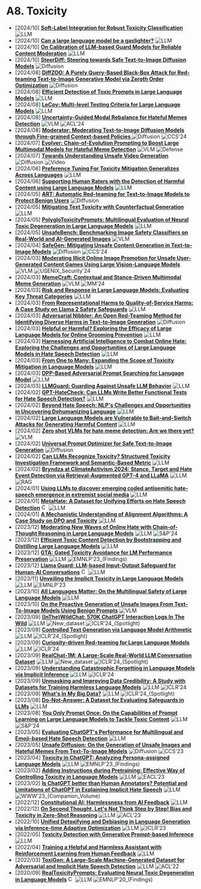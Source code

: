 # A8. Toxicity
- [2024/10] **[Soft-Label Integration for Robust Toxicity Classification](https://arxiv.org/abs/2410.14894)** ![LLM](https://img.shields.io/badge/LLM-589cf4)
- [2024/10] **[Can a large language model be a gaslighter?](https://arxiv.org/abs/2410.09181)** ![LLM](https://img.shields.io/badge/LLM-589cf4)
- [2024/10] **[On Calibration of LLM-based Guard Models for Reliable Content Moderation](https://arxiv.org/abs/2410.10414)** ![LLM](https://img.shields.io/badge/LLM-589cf4)
- [2024/10] **[SteerDiff: Steering towards Safe Text-to-Image Diffusion Models](https://arxiv.org/abs/2410.02710)** ![Diffusion](https://img.shields.io/badge/Diffusion-a99cf4)
- [2024/08] **[DiffZOO: A Purely Query-Based Black-Box Attack for Red-teaming Text-to-Image Generative Model via Zeroth Order Optimization](https://arxiv.org/abs/2408.11071)** ![Diffusion](https://img.shields.io/badge/Diffusion-a99cf4)
- [2024/08] **[Efficient Detection of Toxic Prompts in Large Language Models](https://arxiv.org/abs/2408.11727)** ![LLM](https://img.shields.io/badge/LLM-589cf4)
- [2024/08] **[LeCov: Multi-level Testing Criteria for Large Language Models](https://arxiv.org/abs/2408.10474)** ![LLM](https://img.shields.io/badge/LLM-589cf4)
- [2024/08] **[Uncertainty-Guided Modal Rebalance for Hateful Memes Detection](https://aclanthology.org/2024.acl-long.239/)** ![VLM](https://img.shields.io/badge/VLM-c7688b) ![ACL'24](https://img.shields.io/badge/ACL'24-f1b800)
- [2024/08] **[Moderator: Moderating Text-to-Image Diffusion Models through Fine-grained Context-based Policies ](https://arxiv.org/abs/2408.07728)** ![Diffusion](https://img.shields.io/badge/Diffusion-a99cf4) ![CCS'24](https://img.shields.io/badge/CCS'24-f1b800)
- [2024/07] **[Evolver: Chain-of-Evolution Prompting to Boost Large Multimodal Models for Hateful Meme Detection](https://arxiv.org/abs/2407.21004)** ![VLM](https://img.shields.io/badge/VLM-c7688b) ![Defense](https://img.shields.io/badge/Defense-87b800)
- [2024/07] **[Towards Understanding Unsafe Video Generation](https://arxiv.org/abs/2407.12581)** ![Diffusion](https://img.shields.io/badge/Diffusion-a99cf4) ![Video](https://img.shields.io/badge/Video-87b800)
- [2024/06] **[Preference Tuning For Toxicity Mitigation Generalizes Across Languages](https://arxiv.org/abs/2406.16235)** ![LLM](https://img.shields.io/badge/LLM-589cf4)
- [2024/06] **[Supporting Human Raters with the Detection of Harmful Content using Large Language Models](https://arxiv.org/abs/2406.12800)** ![LLM](https://img.shields.io/badge/LLM-589cf4)
- [2024/05] **[ART: Automatic Red-teaming for Text-to-Image Models to Protect Benign Users](https://arxiv.org/abs/2405.19360)** ![Diffusion](https://img.shields.io/badge/Diffusion-a99cf4)
- [2024/05] **[Mitigating Text Toxicity with Counterfactual Generation](https://arxiv.org/abs/2405.09948)** ![LLM](https://img.shields.io/badge/LLM-589cf4)
- [2024/05] **[PolygloToxicityPrompts: Multilingual Evaluation of Neural Toxic Degeneration in Large Language Models](https://arxiv.org/abs/2405.09373)** ![LLM](https://img.shields.io/badge/LLM-589cf4)
- [2024/05] **[UnsafeBench: Benchmarking Image Safety Classifiers on Real-World and AI-Generated Images](https://arxiv.org/abs/2405.03486)** ![VLM](https://img.shields.io/badge/VLM-c7688b)
- [2024/04] **[SafeGen: Mitigating Unsafe Content Generation in Text-to-Image Models](https://arxiv.org/abs/2404.06666)** ![Diffusion](https://img.shields.io/badge/Diffusion-a99cf4) ![CCS'24](https://img.shields.io/badge/CCS'24-f1b800)
- [2024/03] **[Moderating Illicit Online Image Promotion for Unsafe User-Generated Content Games Using Large Vision-Language Models](https://arxiv.org/abs/2403.18957)** ![VLM](https://img.shields.io/badge/VLM-c7688b) ![USENIX_Security'24](https://img.shields.io/badge/USENIX_Security'24-f1b800)
- [2024/03] **[MemeCraft: Contextual and Stance-Driven Multimodal Meme Generation](https://arxiv.org/abs/2403.14652)** ![VLM](https://img.shields.io/badge/VLM-c7688b) ![MM'24](https://img.shields.io/badge/MM'24-f1b800)
- [2024/03] **[Risk and Response in Large Language Models: Evaluating Key Threat Categories](https://arxiv.org/abs/2403.14988)** ![LLM](https://img.shields.io/badge/LLM-589cf4)
- [2024/03] **[From Representational Harms to Quality-of-Service Harms: A Case Study on Llama 2 Safety Safeguards](https://arxiv.org/abs/2403.13213)** ![LLM](https://img.shields.io/badge/LLM-589cf4)
- [2024/03] **[Adversarial Nibbler: An Open Red-Teaming Method for Identifying Diverse Harms in Text-to-Image Generation](https://arxiv.org/abs/2403.12075)** ![Diffusion](https://img.shields.io/badge/Diffusion-a99cf4)
- [2024/03] **[Helpful or Harmful? Exploring the Efficacy of Large Language Models for Online Grooming Prevention](https://arxiv.org/abs/2403.09795)** ![LLM](https://img.shields.io/badge/LLM-589cf4)
- [2024/03] **[Harnessing Artificial Intelligence to Combat Online Hate: Exploring the Challenges and Opportunities of Large Language Models in Hate Speech Detection](https://arxiv.org/abs/2403.08035)** ![LLM](https://img.shields.io/badge/LLM-589cf4)
- [2024/03] **[From One to Many: Expanding the Scope of Toxicity Mitigation in Language Models](https://arxiv.org/abs/2403.03893)** ![LLM](https://img.shields.io/badge/LLM-589cf4)
- [2024/03] **[DPP-Based Adversarial Prompt Searching for Lanugage Model](https://arxiv.org/abs/2403.00292)** ![LLM](https://img.shields.io/badge/LLM-589cf4)
- [2024/03] **[LLMGuard: Guarding Against Unsafe LLM Behavior](https://arxiv.org/abs/2403.00826)** ![LLM](https://img.shields.io/badge/LLM-589cf4)
- [2024/02] **[GPT-HateCheck: Can LLMs Write Better Functional Tests for Hate Speech Detection?](https://arxiv.org/abs/2402.15238)** ![LLM](https://img.shields.io/badge/LLM-589cf4)
- [2024/02] **[Beyond Hate Speech: NLP's Challenges and Opportunities in Uncovering Dehumanizing Language](https://arxiv.org/abs/2402.13818)** ![LLM](https://img.shields.io/badge/LLM-589cf4)
- [2024/02] **[Large Language Models are Vulnerable to Bait-and-Switch Attacks for Generating Harmful Content](https://arxiv.org/abs/2402.13926)** ![LLM](https://img.shields.io/badge/LLM-589cf4)
- [2024/02] **[Zero shot VLMs for hate meme detection: Are we there yet?](https://arxiv.org/abs/2402.12198)** ![VLM](https://img.shields.io/badge/VLM-c7688b)
- [2024/02] **[Universal Prompt Optimizer for Safe Text-to-Image Generation](https://arxiv.org/abs/2402.10882)** ![Diffusion](https://img.shields.io/badge/Diffusion-a99cf4)
- [2024/02] **[Can LLMs Recognize Toxicity? Structured Toxicity Investigation Framework and Semantic-Based Metric](https://arxiv.org/abs/2402.06900)** ![LLM](https://img.shields.io/badge/LLM-589cf4)
- [2024/02] **[Bryndza at ClimateActivism 2024: Stance, Target and Hate Event Detection via Retrieval-Augmented GPT-4 and LLaMA](https://arxiv.org/abs/2402.06549)** ![LLM](https://img.shields.io/badge/LLM-589cf4) ![RAG](https://img.shields.io/badge/RAG-87b800)
- [2024/01] **[Using LLMs to discover emerging coded antisemitic hate-speech emergence in extremist social media](https://arxiv.org/abs/2401.10841)** ![LLM](https://img.shields.io/badge/LLM-589cf4)
- [2024/01] **[MetaHate: A Dataset for Unifying Efforts on Hate Speech Detection](https://arxiv.org/abs/2401.06526)** [<img src="https://github.com/FortAwesome/Font-Awesome/blob/6.x/svgs/brands/github.svg" alt="Code" width="15" height="15">](https://github.com/palomapiot/metahate/) ![LLM](https://img.shields.io/badge/LLM-589cf4)
- [2024/01] **[A Mechanistic Understanding of Alignment Algorithms: A Case Study on DPO and Toxicity](https://arxiv.org/abs/2401.01967)** ![LLM](https://img.shields.io/badge/LLM-589cf4)
- [2023/12] **[Moderating New Waves of Online Hate with Chain-of-Thought Reasoning in Large Language Models](https://arxiv.org/abs/2312.15099)** ![LLM](https://img.shields.io/badge/LLM-589cf4) ![S&P'24](https://img.shields.io/badge/S&P'24-f1b800)
- [2023/12] **[Efficient Toxic Content Detection by Bootstrapping and Distilling Large Language Models](https://arxiv.org/abs/2312.08303)** ![LLM](https://img.shields.io/badge/LLM-589cf4)
- [2023/12] **[GTA: Gated Toxicity Avoidance for LM Performance Preservation](https://arxiv.org/abs/2312.06122)** ![LLM](https://img.shields.io/badge/LLM-589cf4) ![EMNLP'23_(Findings)](https://img.shields.io/badge/EMNLP'23_(Findings)-f1b800)
- [2023/12] **[Llama Guard: LLM-based Input-Output Safeguard for Human-AI Conversations](https://arxiv.org/abs/2312.06674)** [<img src="https://github.com/FortAwesome/Font-Awesome/blob/6.x/svgs/brands/github.svg" alt="Code" width="15" height="15">](https://github.com/facebookresearch/PurpleLlama/tree/main/Llama-Guard) ![LLM](https://img.shields.io/badge/LLM-589cf4)
- [2023/11] **[Unveiling the Implicit Toxicity in Large Language Models](https://arxiv.org/abs/2311.17391)** ![LLM](https://img.shields.io/badge/LLM-589cf4) ![EMNLP'23](https://img.shields.io/badge/EMNLP'23-f1b800)
- [2023/10] **[All Languages Matter: On the Multilingual Safety of Large Language Models](https://arxiv.org/abs/2310.00905)** ![LLM](https://img.shields.io/badge/LLM-589cf4)
- [2023/10] **[On the Proactive Generation of Unsafe Images From Text-To-Image Models Using Benign Prompts](https://arxiv.org/abs/2310.16613)** ![VLM](https://img.shields.io/badge/VLM-c7688b)
- [2023/09] **[(InThe)WildChat: 570K ChatGPT Interaction Logs In The Wild](https://openreview.net/forum?id=Bl8u7ZRlbM)** ![LLM](https://img.shields.io/badge/LLM-589cf4) ![New_dataset](https://img.shields.io/badge/New_dataset-87b800) ![ICLR'24_(Spotlight)](https://img.shields.io/badge/ICLR'24_(Spotlight)-f1b800)
- [2023/09] **[Controlled Text Generation via Language Model Arithmetic](https://openreview.net/forum?id=SLw9fp4yI6)** ![LLM](https://img.shields.io/badge/LLM-589cf4) ![ICLR'24_(Spotlight)](https://img.shields.io/badge/ICLR'24_(Spotlight)-f1b800)
- [2023/09] **[Curiosity-driven Red-teaming for Large Language Models](https://openreview.net/forum?id=4KqkizXgXU)** ![LLM](https://img.shields.io/badge/LLM-589cf4) ![ICLR'24](https://img.shields.io/badge/ICLR'24-f1b800)
- [2023/09] **[RealChat-1M: A Large-Scale Real-World LLM Conversation Dataset](https://openreview.net/forum?id=BOfDKxfwt0)** ![LLM](https://img.shields.io/badge/LLM-589cf4) ![New_dataset](https://img.shields.io/badge/New_dataset-87b800) ![ICLR'24_(Spotlight)](https://img.shields.io/badge/ICLR'24_(Spotlight)-f1b800)
- [2023/09] **[Understanding Catastrophic Forgetting in Language Models via Implicit Inference](https://openreview.net/forum?id=VrHiF2hsrm)** ![LLM](https://img.shields.io/badge/LLM-589cf4) ![ICLR'24](https://img.shields.io/badge/ICLR'24-f1b800)
- [2023/09] **[Unmasking and Improving Data Credibility: A Study with Datasets for Training Harmless Language Models](https://openreview.net/forum?id=6bcAD6g688)** ![LLM](https://img.shields.io/badge/LLM-589cf4) ![ICLR'24](https://img.shields.io/badge/ICLR'24-f1b800)
- [2023/09] **[What's In My Big Data?](https://openreview.net/forum?id=RvfPnOkPV4)** ![LLM](https://img.shields.io/badge/LLM-589cf4) ![ICLR'24_(Spotlight)](https://img.shields.io/badge/ICLR'24_(Spotlight)-f1b800)
- [2023/08] **[Do-Not-Answer: A Dataset for Evaluating Safeguards in LLMs](https://arxiv.org/abs/2308.13387)** ![LLM](https://img.shields.io/badge/LLM-589cf4)
- [2023/08] **[You Only Prompt Once: On the Capabilities of Prompt Learning on Large Language Models to Tackle Toxic Content](https://arxiv.org/abs/2308.05596)** ![LLM](https://img.shields.io/badge/LLM-589cf4) ![S&P'24](https://img.shields.io/badge/S&P'24-f1b800)
- [2023/05] **[Evaluating ChatGPT's Performance for Multilingual and Emoji-based Hate Speech Detection](https://arxiv.org/abs/2305.13276)** ![LLM](https://img.shields.io/badge/LLM-589cf4)
- [2023/05] **[Unsafe Diffusion: On the Generation of Unsafe Images and Hateful Memes From Text-To-Image Models](https://arxiv.org/abs/2305.13873)** ![Diffusion](https://img.shields.io/badge/Diffusion-a99cf4) ![CCS'23](https://img.shields.io/badge/CCS'23-f1b800)
- [2023/04] **[Toxicity in ChatGPT: Analyzing Persona-assigned Language Models](https://arxiv.org/abs/2304.05335)** ![LLM](https://img.shields.io/badge/LLM-589cf4) ![EMNLP'23_(Findings)](https://img.shields.io/badge/EMNLP'23_(Findings)-f1b800)
- [2023/02] **[Adding Instructions during Pretraining: Effective Way of Controlling Toxicity in Language Models](https://arxiv.org/abs/2302.07388)** ![LLM](https://img.shields.io/badge/LLM-589cf4) ![EACL'23](https://img.shields.io/badge/EACL'23-f1b800)
- [2023/02] **[Is ChatGPT better than Human Annotators? Potential and Limitations of ChatGPT in Explaining Implicit Hate Speech](https://arxiv.org/abs/2302.07736)** ![LLM](https://img.shields.io/badge/LLM-589cf4) ![WWW'23_(Companion_Volume)](https://img.shields.io/badge/WWW'23_(Companion_Volume)-f1b800)
- [2022/12] **[Constitutional AI: Harmlessness from AI Feedback](https://arxiv.org/abs/2212.08073)** ![LLM](https://img.shields.io/badge/LLM-589cf4)
- [2022/12] **[On Second Thought, Let's Not Think Step by Step! Bias and Toxicity in Zero-Shot Reasoning](https://arxiv.org/abs/2212.08061)** ![LLM](https://img.shields.io/badge/LLM-589cf4) ![ACL'23](https://img.shields.io/badge/ACL'23-f1b800)
- [2022/10] **[Unified Detoxifying and Debiasing in Language Generation via Inference-time Adaptive Optimization](https://arxiv.org/abs/2210.04492)** ![LLM](https://img.shields.io/badge/LLM-589cf4) ![ICLR'23](https://img.shields.io/badge/ICLR'23-f1b800)
- [2022/05] **[Toxicity Detection with Generative Prompt-based Inference](https://arxiv.org/abs/2205.12390)** ![LLM](https://img.shields.io/badge/LLM-589cf4)
- [2022/04] **[Training a Helpful and Harmless Assistant with Reinforcement Learning from Human Feedback](https://arxiv.org/abs/2204.05862)** ![LLM](https://img.shields.io/badge/LLM-589cf4)
- [2022/03] **[ToxiGen: A Large-Scale Machine-Generated Dataset for Adversarial and Implicit Hate Speech Detection](https://arxiv.org/abs/2203.09509)** ![LLM](https://img.shields.io/badge/LLM-589cf4) ![ACL'22](https://img.shields.io/badge/ACL'22-f1b800)
- [2020/09] **[RealToxicityPrompts: Evaluating Neural Toxic Degeneration in Language Models](https://arxiv.org/abs/2009.11462)** [<img src="https://github.com/FortAwesome/Font-Awesome/blob/6.x/svgs/brands/github.svg" alt="Code" width="15" height="15">](https://github.com/allenai/real-toxicity-prompts?tab=readme-ov-file) ![LLM](https://img.shields.io/badge/LLM-589cf4) ![EMNLP'20_(Findings)](https://img.shields.io/badge/EMNLP'20_(Findings)-f1b800)
